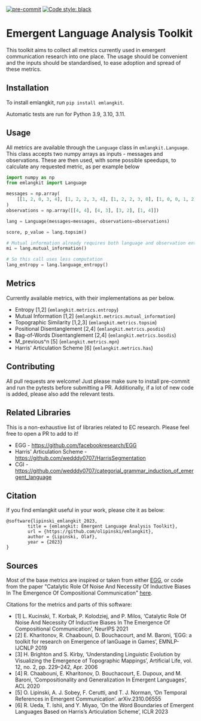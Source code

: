 [![pre-commit](https://img.shields.io/badge/pre--commit-enabled-brightgreen?logo=pre-commit&logoColor=white)](https://pre-commit.com/)
[![Code style: black](https://img.shields.io/badge/code%20style-black-000000.svg)](https://github.com/psf/black)

# Emergent Language Analysis Toolkit

This toolkit aims to collect all metrics currently used in emergent
communication research into one place. The usage should be convenient and the
inputs should be standardised, to ease adoption and spread of these metrics.

## Installation

To install emlangkit, run `pip install emlangkit`.

Automatic tests are run for Python 3.9, 3.10, 3.11.

## Usage

All metrics are available through the `Language` class in `emlangkit.Language`.
This class accepts two numpy arrays as inputs - messages and observations. These
are then used, with some possible speedups, to calculate any requested metric,
as per example below

```python
import numpy as np
from emlangkit import Language

messages = np.array(
    [[1, 2, 0, 3, 4], [1, 2, 2, 3, 4], [1, 2, 2, 3, 0], [1, 0, 0, 1, 2]]
)
observations = np.array([[4, 4], [4, 3], [3, 2], [1, 4]])

lang = Language(messages=messages, observations=observations)

score, p_value = lang.topsim()

# Mutual information already requires both language and observation entropy
mi = lang.mutual_information()

# So this call uses less computation
lang_entropy = lang.language_entropy()
```

## Metrics

Currently available metrics, with their implementations as per below.

- Entropy \[1,2\] (`emlangkit.metrics.entropy`)
- Mutual Information \[1,2\] (`emlangkit.metrics.mutual_information`)
- Topographic Similarity \[1,2,3\] (`emlangkit.metrics.topsim`)
- Positional Disentanglement \[2,4\] (`emlangkit.metrics.posdis`)
- Bag-of-Words Disentanglement \[2,4\] (`emlangkit.metrics.bosdis`)
- M_previous^n \[5\] (`emlangkit.metrics.mpn`)
- Harris' Articulation Scheme \[6\] (`emlangkit.metrics.has`)

## Contributing

All pull requests are welcome! Just please make sure to install pre-commit and
run the pytests before submitting a PR. Additionally, if a lot of new code is
added, please also add the relevant tests.

## Related Libraries

This is a non-exhaustive list of libraries related to EC research. Please feel
free to open a PR to add to it!

- EGG - https://github.com/facebookresearch/EGG
- Harris' Articulation Scheme - https://github.com/wedddy0707/HarrisSegmentation
- CGI -
  https://github.com/wedddy0707/categorial_grammar_induction_of_emergent_language

## Citation

If you find emlangkit useful in your work, please cite it as below:

```
@software{lipinski_emlangkit_2023,
        title = {emlangkit: Emergent Language Analysis Toolkit},
        url = {https://github.com/olipinski/emlangkit},
        author = {Lipinski, Olaf},
        year = {2023}
}
```

## Sources

Most of the base metrics are inspired or taken from either
[EGG](https://github.com/facebookresearch/EGG), or code from the paper
"Catalytic Role Of Noise And Necessity Of Inductive Biases In The Emergence Of
Compositional Communication"
[here](https://proceedings.neurips.cc/paper/2021/hash/c2839bed26321da8b466c80a032e4714-Abstract.html).

Citations for the metrics and parts of this software:

- \[1\] L. Kucinski, T. Korbak, P. Kolodziej, and P. Milos, ‘Catalytic Role Of
  Noise And Necessity Of Inductive Biases In The Emergence Of Compositional
  Communication’, NeurIPS 2021
- \[2\] E. Kharitonov, R. Chaabouni, D. Bouchacourt, and M. Baroni, ‘EGG: a
  toolkit for research on Emergence of lanGuage in Games’, EMNLP-IJCNLP 2019
- \[3\] H. Brighton and S. Kirby, ‘Understanding Linguistic Evolution by
  Visualizing the Emergence of Topographic Mappings’, Artificial Life, vol. 12,
  no. 2, pp. 229–242, Apr. 2006
- \[4\] R. Chaabouni, E. Kharitonov, D. Bouchacourt, E. Dupoux, and M. Baroni,
  ‘Compositionality and Generalization In Emergent Languages’, ACL 2020
- \[5\] O. Lipinski, A. J. Sobey, F. Cerutti, and T. J. Norman, ‘On Temporal
  References in Emergent Communication’. arXiv.2310.06555
- \[6\] R. Ueda, T. Ishii, and Y. Miyao, ‘On the Word Boundaries of Emergent
  Languages Based on Harris’s Articulation Scheme’, ICLR 2023
